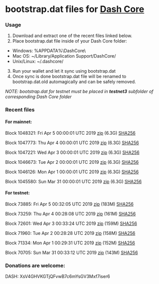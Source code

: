 # bootstrap.dat files for [Dash Core](https://www.dash.org)

### Usage

1. Download and extract one of the recent files linked below.
2. Place bootstrap.dat file inside of your Dash Core folder:
 - Windows: %APPDATA%\DashCore\
 - Mac OS: ~/Library/Application Support/DashCore/
 - Unix/Linux: ~/.dashcore/
3. Run your wallet and let it sync using bootstrap.dat
4. Once sync is done bootstrap.dat file will be renamed to bootstrap.dat.old automagically and can be safely removed.

_NOTE: bootstrap.dat for testnet must be placed in **testnet3** subfolder of corresponding Dash Core folder_

### Recent files

#### For mainnet:

Block 1048321: Fri Apr  5 00:00:01 UTC 2019 [zip](https://dash-bootstrap.ams3.digitaloceanspaces.com/mainnet/2019-04-05/bootstrap.dat.zip) (6.3G) [SHA256](https://dash-bootstrap.ams3.digitaloceanspaces.com/mainnet/2019-04-05/sha256.txt)

Block 1047773: Thu Apr  4 00:00:01 UTC 2019 [zip](https://dash-bootstrap.ams3.digitaloceanspaces.com/mainnet/2019-04-04/bootstrap.dat.zip) (6.3G) [SHA256](https://dash-bootstrap.ams3.digitaloceanspaces.com/mainnet/2019-04-04/sha256.txt)

Block 1047221: Wed Apr  3 00:00:01 UTC 2019 [zip](https://dash-bootstrap.ams3.digitaloceanspaces.com/mainnet/2019-04-03/bootstrap.dat.zip) (6.3G) [SHA256](https://dash-bootstrap.ams3.digitaloceanspaces.com/mainnet/2019-04-03/sha256.txt)

Block 1046673: Tue Apr  2 00:00:01 UTC 2019 [zip](https://dash-bootstrap.ams3.digitaloceanspaces.com/mainnet/2019-04-02/bootstrap.dat.zip) (6.3G) [SHA256](https://dash-bootstrap.ams3.digitaloceanspaces.com/mainnet/2019-04-02/sha256.txt)

Block 1046126: Mon Apr  1 00:00:01 UTC 2019 [zip](https://dash-bootstrap.ams3.digitaloceanspaces.com/mainnet/2019-04-01/bootstrap.dat.zip) (6.3G) [SHA256](https://dash-bootstrap.ams3.digitaloceanspaces.com/mainnet/2019-04-01/sha256.txt)

Block 1045580: Sun Mar 31 00:00:01 UTC 2019 [zip](https://dash-bootstrap.ams3.digitaloceanspaces.com/mainnet/2019-03-31/bootstrap.dat.zip) (6.3G) [SHA256](https://dash-bootstrap.ams3.digitaloceanspaces.com/mainnet/2019-03-31/sha256.txt)


#### For testnet:

Block 73885: Fri Apr  5 00:32:05 UTC 2019 [zip](https://dash-bootstrap.ams3.digitaloceanspaces.com/testnet/2019-04-05/bootstrap.dat.zip) (183M) [SHA256](https://dash-bootstrap.ams3.digitaloceanspaces.com/testnet/2019-04-05/sha256.txt)

Block 73259: Thu Apr  4 00:28:08 UTC 2019 [zip](https://dash-bootstrap.ams3.digitaloceanspaces.com/testnet/2019-04-04/bootstrap.dat.zip) (161M) [SHA256](https://dash-bootstrap.ams3.digitaloceanspaces.com/testnet/2019-04-04/sha256.txt)

Block 72601: Wed Apr  3 00:33:24 UTC 2019 [zip](https://dash-bootstrap.ams3.digitaloceanspaces.com/testnet/2019-04-03/bootstrap.dat.zip) (159M) [SHA256](https://dash-bootstrap.ams3.digitaloceanspaces.com/testnet/2019-04-03/sha256.txt)

Block 71960: Tue Apr  2 00:28:28 UTC 2019 [zip](https://dash-bootstrap.ams3.digitaloceanspaces.com/testnet/2019-04-02/bootstrap.dat.zip) (158M) [SHA256](https://dash-bootstrap.ams3.digitaloceanspaces.com/testnet/2019-04-02/sha256.txt)

Block 71334: Mon Apr  1 00:29:31 UTC 2019 [zip](https://dash-bootstrap.ams3.digitaloceanspaces.com/testnet/2019-04-01/bootstrap.dat.zip) (152M) [SHA256](https://dash-bootstrap.ams3.digitaloceanspaces.com/testnet/2019-04-01/sha256.txt)

Block 70705: Sun Mar 31 00:33:12 UTC 2019 [zip](https://dash-bootstrap.ams3.digitaloceanspaces.com/testnet/2019-03-31/bootstrap.dat.zip) (143M) [SHA256](https://dash-bootstrap.ams3.digitaloceanspaces.com/testnet/2019-03-31/sha256.txt)


### Donations are welcome:

DASH: XsV4GHVKGTjQFvwB7c6mYsGV3Mxf7iser6
